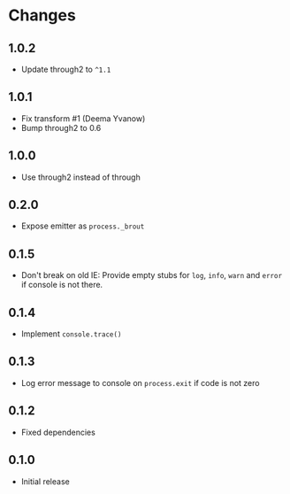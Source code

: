 # Changes

## 1.0.2

- Update through2 to `^1.1`

## 1.0.1

- Fix transform #1 (Deema Yvanow)
- Bump through2 to 0.6

## 1.0.0

- Use through2 instead of through

## 0.2.0

- Expose emitter as `process._brout`

## 0.1.5

- Don't break on old IE: Provide empty stubs for `log`, `info`, `warn` and
  `error` if console is not there.

## 0.1.4

- Implement `console.trace()`

## 0.1.3

- Log error message to console on `process.exit` if code is not zero

## 0.1.2

- Fixed dependencies

## 0.1.0

- Initial release
